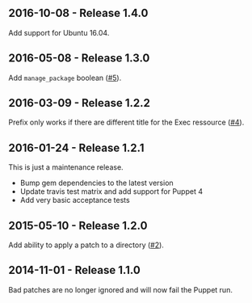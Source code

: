 ## 2016-10-08 - Release 1.4.0

Add support for Ubuntu 16.04.

## 2016-05-08 - Release 1.3.0

Add `manage_package` boolean ([#5](https://github.com/tohuwabohu/puppet-patch/pull/5)).

## 2016-03-09 - Release 1.2.2

Prefix only works if there are different title for the Exec ressource ([#4](https://github.com/tohuwabohu/puppet-patch/pull/4)).

## 2016-01-24 - Release 1.2.1

This is just a maintenance release.

* Bump gem dependencies to the latest version
* Update travis test matrix and add support for Puppet 4
* Add very basic acceptance tests

## 2015-05-10 - Release 1.2.0

Add ability to apply a patch to a directory ([#2](https://github.com/tohuwabohu/puppet-patch/pull/2)).

## 2014-11-01 - Release 1.1.0

Bad patches are no longer ignored and will now fail the Puppet run.
